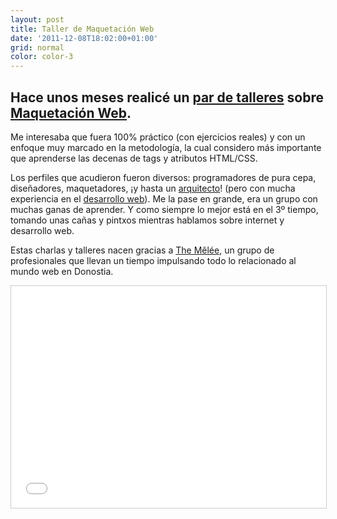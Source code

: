 ```yaml
---
layout: post
title: Taller de Maquetación Web
date: '2011-12-08T18:02:00+01:00'
grid: normal
color: color-3
---
```


## Hace unos meses realicé un [par de talleres](https://twitter.com/#!/iker/status/114065566867800064) sobre [Maquetación Web](http://www.slideshare.net/brunogarciaechegararay/taller-de-maquetacin-web "Taller de Maquetación Web").

Me interesaba que fuera 100% práctico (con ejercicios reales) y con un
enfoque muy marcado en la metodología, la cual considero más importante
que aprenderse las decenas de tags y atributos HTML/CSS.

Los perfiles que acudieron fueron diversos: programadores de pura cepa,
diseñadores, maquetadores, ¡y hasta un
[arquitecto](https://twitter.com/#!/inknacio)! (pero con mucha
experiencia en el [desarrollo web](http://www.donostiblogs.com/)). Me la
pase en grande, era un grupo con muchas ganas de aprender. Y como
siempre lo mejor está en el 3º tiempo, tomando unas cañas y pintxos
mientras hablamos sobre internet y desarrollo web.

Estas charlas y talleres nacen gracias a [The
Mêlée](http://themelee.org/), un grupo de profesionales que llevan un
tiempo impulsando todo lo relacionado al mundo web en Donostia.

<iframe src="//www.slideshare.net/slideshow/embed_code/9293472" width="100%" height="355" frameborder="0" marginwidth="0" marginheight="0" scrolling="no" style="border:1px solid #CCC; border-width:1px; margin-bottom:5px; max-width: 100%;" allowfullscreen> </iframe>
